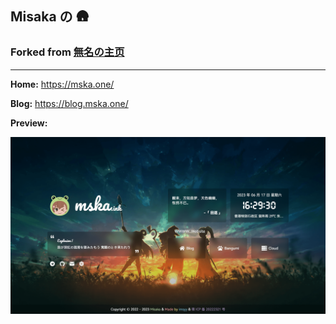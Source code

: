 ## Misaka の 🛖

### Forked from [無名の主页](https://github.com/imsyy/home)

---

**Home:** https://mska.one/

**Blog:** https://blog.mska.one/

**Preview:**

![](public/images/2023-06-17_162943.png)
